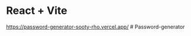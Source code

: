 # React + Vite

https://password-generator-sooty-rho.vercel.app/
 
 #   P a s s w o r d - g e n e r a t o r 
 
 
